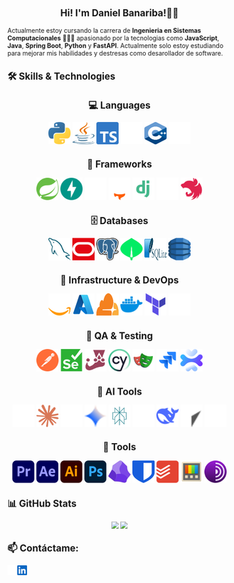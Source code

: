 <div align="center">
  <h2 align="center">Hi! I'm Daniel Banariba!👋🏽</a></h2>
</div>

Actualmente estoy cursando la carrera de **Ingenieria en Sistemas Computacionales** 👨🏽‍💻 apasionado por la tecnologias como **JavaScript**, **Java**, **Spring Boot**, **Python** y **FastAPI**. Actualmente solo estoy estudiando para mejorar mis habilidades y destresas como desarollador de software.

## 🛠️ Skills & Technologies

<div align="center">
  <h2 align="center">💻 Languages</a></h2>
</div>
<p align="center">
  <a href="https://www.python.org/" target="_blank"><img src="/img/lenguage/python.svg" alt="Python" width="50" height="50"/></a>
  <a href="https://www.java.com/" target="_blank" rel="noopener noreferrer"><img src="/img/lenguage/java.svg" alt="Java" width="50" height="50"/></a>
  <a href="https://www.typescriptlang.org/" target="_blank"><img src="/img/lenguage/typescript.svg" alt="TypeScript" width="50" height="50"/></a>
  <a href="https://www.rust-lang.org/" target="_blank"><img src="/img/lenguage/rust.svg" alt="Rust" width="50" height="50"/></a>
  <a href="https://www.cplusplus.com/doc/tutorial/" target="_blank"><img src="/img/lenguage/cpp.svg" alt="C++" width="50" height="50"/></a>
  <a href="https://www.r-project.org/" target="_blank"><img src="/img/lenguage/r.svg" alt="R" width="50" height="50"/></a>
</p>

<div align="center">
  <h2 align="center">🧰 Frameworks</a></h2>
</div>
<p align="center">
  <a href="https://spring.io/projects/spring-boot" target="_blank"><img src="/img/framework/spring.svg" alt="Spring Boot" width="50" height="50"/></a>
  <a href="https://fastapi.tiangolo.com/" target="_blank"><img src="/img/framework/fastapi.svg" alt="FastAPI" width="50" height="50"/></a>
  <a href="https://reflex.dev/" target="_blank"><img src="/img/framework/reflex.svg" alt="Reflex" width="50" height="50"/></a>
  <a href="https://astro.build/" target="_blank"><img src="/img/framework/astro.svg" alt="Astro" width="50" height="50"/></a>
  <a href="https://www.djangoproject.com/" target="_blank"><img src="/img/framework/django.svg" alt="Django" width="50" height="50"/></a>
  <a href="https://expressjs.com/" target="_blank"><img src="/img/framework/expressjs_dark.svg" alt="Express.js" width="50" height="50"/></a>
  <a href="https://nestjs.com/" target="_blank"><img src="/img/framework/nestjs.svg" alt="NestJS" width="50" height="50"/></a>
</p>

<!-- <div align="center">
  <h2 align="center">📚 Libraries</a></h2>
</div>
<p align="center">
  <a href="https://react.dev/" target="_blank"><img src="/img/librerias/react.svg" alt="React" width="50" height="50"/></a>
</p> -->

<div align="center">
  <h2 align="center">🗄️ Databases</a></h2>
</div>
<p align="center">
  <a href="https://www.mysql.com/" target="_blank"><img src="/img/database/mysql.svg" alt="MySQL" width="50" height="50"/></a>
  <a href="https://www.oracle.com/database/" target="_blank"><img src="/img/database/oracle.svg" alt="Oracle" width="50" height="50"/></a>
  <a href="https://www.postgresql.org/" target="_blank"><img src="/img/database/postgresql.svg" alt="PostgreSQL" width="50" height="50"/></a>
  <a href="https://www.mongodb.com/" target="_blank"><img src="/img/database/mongodb.svg" alt="MongoDB" width="50" height="50"/></a>
  <a href="https://www.sqlite.org/" target="_blank"><img src="/img/database/sqlite.svg" alt="SQLite" width="50" height="50"/></a>
  <a href="https://aws.amazon.com/dynamodb/" target="_blank"><img src="/img/database/aws-dynamodb.svg" alt="DynamoDB" width="50" height="50"/></a>
</p>

<div align="center">
  <h2 align="center">🚀 Infrastructure & DevOps</a></h2>
</div>
<p align="center">
  <a href="https://aws.amazon.com/" target="_blank"><img src="/img/infraestructura/aws.svg" alt="AWS" width="50" height="50"/></a>
  <a href="https://azure.microsoft.com/" target="_blank"><img src="/img/infraestructura/azure.svg" alt="Azure" width="50" height="50"/></a>
  <a href="https://www.cloudflare.com/" target="_blank"><img src="/img/infraestructura/cloudflare.svg" alt="Cloudflare" width="50" height="50"/></a>
  <a href="https://www.docker.com/" target="_blank"><img src="/img/infraestructura/docker.svg" alt="Docker" width="50" height="50"/></a>
  <a href="https://www.terraform.io/" target="_blank"><img src="/img/infraestructura/terraform.svg" alt="Terraform" width="50" height="50"/></a>
  <a href="https://vercel.com/" target="_blank"><img src="/img/infraestructura/vercel.svg" alt="Vercel" width="50" height="50"/></a>
</p>

<div align="center">
  <h2 align="center">🧪 QA & Testing</a></h2>
</div>
<p align="center">
  <a href="https://www.postman.com/" target="_blank"><img src="/img/qa-testing/postman.svg" alt="Postman" width="50" height="50"/></a>
  <a href="https://www.selenium.dev/" target="_blank"><img src="/img/qa-testing/selenium.svg" alt="Selenium" width="50" height="50"/></a>
  <a href="https://jestjs.io/" target="_blank"><img src="/img/qa-testing/jest.svg" alt="Jest" width="50" height="50"/></a>
  <a href="https://www.cypress.io/" target="_blank"><img src="/img/qa-testing/cypress.svg" alt="Cypress" width="50" height="50"/></a>
  <a href="https://playwright.dev/" target="_blank"><img src="/img/qa-testing/playwright.svg" alt="Playwright" width="50" height="50"/></a>
  <a href="https://www.atlassian.com/software/jira" target="_blank"><img src="/img/qa-testing/jira.svg" alt="Jira" width="50" height="50"/></a>
  <a href="https://apidog.com/" target="_blank"><img src="/img/qa-testing/apidog.svg" alt="APIdog" width="50" height="50"/></a>
</p>

<div align="center">
  <h2 align="center">🤖 AI Tools</a></h2>
</div>
<p align="center">
  <a href="https://github.com/features/copilot" target="_blank"><img src="/img/ia/copilot.svg" alt="GitHub Copilot" width="50" height="50"/></a>
  <a href="https://www.anthropic.com/claude" target="_blank"><img src="/img/ia/claude.svg" alt="Claude" width="50" height="50"/></a>
  <a href="https://openai.com/" target="_blank"><img src="/img/ia/openai.svg" alt="OpenAI" width="50" height="50"/></a>
  <a href="https://gemini.google.com/" target="_blank"><img src="/img/ia/gemini.svg" alt="Gemini" width="50" height="50"/></a>
  <a href="https://www.perplexity.ai/" target="_blank"><img src="/img/ia/perplexity.svg" alt="Perplexity" width="50" height="50"/></a>
  <a href="https://ollama.com/" target="_blank"><img src="/img/ia/ollama.svg" alt="Ollama" width="50" height="50"/></a>
  <a href="https://www.deepseek.com/" target="_blank"><img src="/img/ia/deepseek.svg" alt="DeepSeek" width="50" height="50"/></a>
  <a href="https://cursor.sh/" target="_blank"><img src="/img/ia/cursor.svg" alt="Cursor" width="50" height="50"/></a>
  <a href="https://qwen.ai/" target="_blank"><img src="/img/ia/Qwen_dark.svg" alt="Qwen" width="50" height="50"/></a>
</p>

<div align="center">
  <h2 align="center">🔧 Tools</a></h2>
</div>
<p align="center">
  <a href="https://www.adobe.com/products/premiere.html" target="_blank"><img src="/img/tools/premiere.svg" alt="Adobe Premiere Pro" width="50" height="50"/></a>
  <a href="https://www.adobe.com/products/aftereffects.html" target="_blank"><img src="/img/tools/after-effects.svg" alt="Adobe After Effects" width="50" height="50"/></a>
  <a href="https://www.adobe.com/products/illustrator.html" target="_blank"><img src="/img/tools/illustrator.svg" alt="Adobe Illustrator" width="50" height="50"/></a>
  <a href="https://www.adobe.com/products/photoshop.html" target="_blank"><img src="/img/tools/photoshop.svg" alt="Adobe Photoshop" width="50" height="50"/></a>
  <a href="https://obsidian.md/" target="_blank"><img src="/img/tools/obsidian.svg" alt="Obsidian" width="50" height="50"/></a>
  <a href="https://bitwarden.com/" target="_blank"><img src="/img/tools/bitwarden.svg" alt="Bitwarden" width="50" height="50"/></a>
  <a href="https://todoist.com/" target="_blank"><img src="/img/tools/todoist.svg" alt="Todoist" width="50" height="50"/></a>
  <a href="https://github.com/microsoft/PowerToys" target="_blank"><img src="/img/tools/powertoys.svg" alt="PowerToys" width="50" height="50"/></a>
  <a href="https://www.torproject.org/" target="_blank"><img src="/img/tools/tor.svg" alt="Tor" width="50" height="50"/></a>
</p>

## 📊 GitHub Stats

<p align="center">
  <img height="180em" src="https://github-readme-stats.vercel.app/api/top-langs/?username=danielbanariba&layout=compact&theme=github_dark_dimmed&&show_icons=true" align="center"/>
  <img height="180em" src="https://github-readme-stats.vercel.app/api?username=danielbanariba&theme=github_dark_dimmed&show_icons=true" align="center"/>
</p>

## 📫 Contáctame:

<p>
  <a href="https://www.instagram.com/danielbanariba">
    <img align="left" alt="Daniel Banariba | Instagram" width="22px" src="/img/contact/instagram.svg"/>
  </a>
  <a href="https://www.linkedin.com/in/danielbanariba">
    <img align="left" alt="Daniel Banariba | LinkdeIn" width="22px" src="/img/contact/linkedin.svg"/>
  </a>
</p>